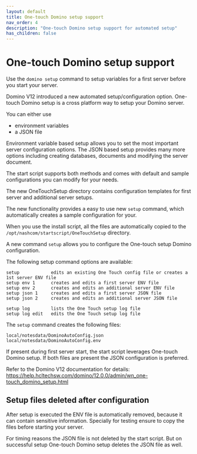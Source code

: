 ```yaml
---
layout: default
title: One-touch Domino setup support
nav_order: 4
description: "One-touch Domino setup support for automated setup"
has_children: false
---
```


# One-touch Domino setup support

Use the `domino setup` command to setup variables for a first server before you start your server.

Domino V12 introduced a new automated setup/configuration option.
One-touch Domino setup is a cross platform way to setup your Domino server.

You can either use

- environment variables
- a JSON file

Environment variable based setup allows you to set the most important server configuration options.
The JSON based setup provides many more options including creating databases, documents and modifying the server document.

The start script supports both methods and comes with default and sample configurations you can modify for your needs.

The new OneTouchSetup directory contains configuration templates for first server and additional server setups.

The new functionality provides a easy to use new `setup` command, which automatically creates a sample configuration for your.

When you use the install script, all the files are automatically copied to the `/opt/nashcom/startscript/OneTouchSetup` directory.

A new command `setup` allows you to configure the One-touch setup Domino configuration.

The following setup command options are available:

```
setup            edits an existing One Touch config file or creates a 1st server ENV file
setup env 1      creates and edits a first server ENV file
setup env 2      creates and edits an additional server ENV file
setup json 1     creates and edits a first server JSON file
setup json 2     creates and edits an additional server JSON file
```

```
setup log        lists the One Touch setup log file
setup log edit   edits the One Touch setup log file
```

The `setup` command creates the following files:

```
local/notesdata/DominoAutoConfig.json
local/notesdata/DominoAutoConfig.env
```

If present during first server start, the start script leverages One-touch Domino setup.
If both files are present the JSON configuration is preferred.

Refer to the Domino V12 documentation for details:  
https://help.hcltechsw.com/domino/12.0.0/admin/wn_one-touch_domino_setup.html

## Setup files deleted after configuration

After setup is executed the ENV file is automatically removed, because it can contain sensitive information.
Specially for testing ensure to copy the files before starting your server.

For timing reasons the JSON file is not deleted by the start script.
But on successful setup One-touch Domino setup deletes the JSON file as well.
